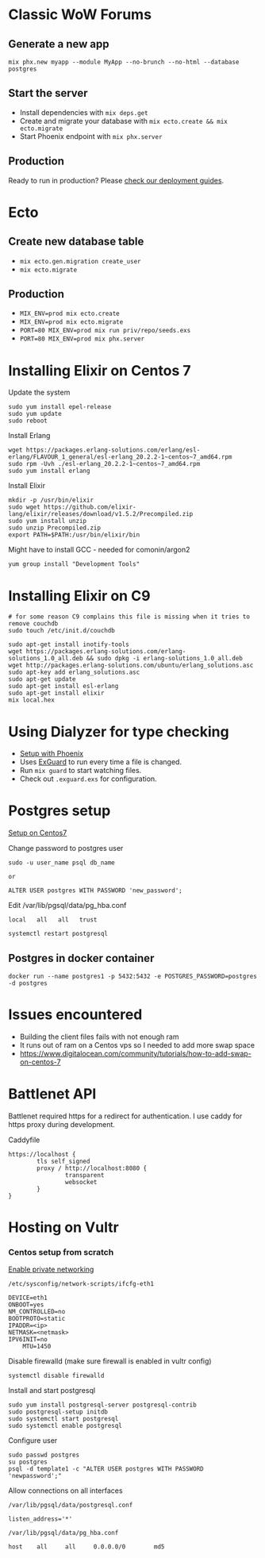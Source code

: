 # Classic WoW Forums

## Generate a new app
`mix phx.new myapp --module MyApp --no-brunch --no-html --database postgres`

## Start the server

  * Install dependencies with `mix deps.get`
  * Create and migrate your database with `mix ecto.create && mix ecto.migrate`
  * Start Phoenix endpoint with `mix phx.server`

## Production
Ready to run in production? Please [check our deployment guides](http://www.phoenixframework.org/docs/deployment).

# Ecto

## Create new database table
- `mix ecto.gen.migration create_user`
- `mix ecto.migrate`

## Production

- `MIX_ENV=prod mix ecto.create`
- `MIX_ENV=prod mix ecto.migrate`
- `PORT=80 MIX_ENV=prod mix run priv/repo/seeds.exs`
- `PORT=80 MIX_ENV=prod mix phx.server`

# Installing Elixir on Centos 7

Update the system
```
sudo yum install epel-release
sudo yum update
sudo reboot
```

Install Erlang
```
wget https://packages.erlang-solutions.com/erlang/esl-erlang/FLAVOUR_1_general/esl-erlang_20.2.2-1~centos~7_amd64.rpm
sudo rpm -Uvh ./esl-erlang_20.2.2-1~centos~7_amd64.rpm
sudo yum install erlang
```

Install Elixir
```
mkdir -p /usr/bin/elixir
sudo wget https://github.com/elixir-lang/elixir/releases/download/v1.5.2/Precompiled.zip
sudo yum install unzip
sudo unzip Precompiled.zip
export PATH=$PATH:/usr/bin/elixir/bin
```

Might have to install GCC - needed for comonin/argon2
```
yum group install "Development Tools"
```

# Installing Elixir on C9
```
# for some reason C9 complains this file is missing when it tries to remove couchdb
sudo touch /etc/init.d/couchdb

sudo apt-get install inotify-tools
wget https://packages.erlang-solutions.com/erlang-solutions_1.0_all.deb && sudo dpkg -i erlang-solutions_1.0_all.deb
wget http://packages.erlang-solutions.com/ubuntu/erlang_solutions.asc
sudo apt-key add erlang_solutions.asc
sudo apt-get update
sudo apt-get install esl-erlang
sudo apt-get install elixir
mix local.hex
```

# Using Dialyzer for type checking
- [Setup with Phoenix](https://github.com/jeremyjh/dialyxir/wiki/Phoenix-Dialyxir-Quickstart)
- Uses [ExGuard](https://github.com/slashmili/ex_guard) to run every time a file is changed.
- Run `mix guard` to start watching files.
- Check out `.exguard.exs` for configuration.

# Postgres setup
[Setup on Centos7](https://linode.com/docs/databases/postgresql/how-to-install-postgresql-relational-databases-on-centos-7/)

Change password to postgres user
```
sudo -u user_name psql db_name

or 

ALTER USER postgres WITH PASSWORD 'new_password';
```

Edit /var/lib/pgsql/data/pg_hba.conf

```
local   all   all   trust
```

```
systemctl restart postgresql
```

## Postgres in docker container
```
docker run --name postgres1 -p 5432:5432 -e POSTGRES_PASSWORD=postgres -d postgres
```

# Issues encountered

- Building the client files fails with not enough ram
- It runs out of ram on a Centos vps so I needed to add more swap space
- https://www.digitalocean.com/community/tutorials/how-to-add-swap-on-centos-7

# Battlenet API
Battlenet required https for a redirect for authentication. I use caddy for https proxy during development.

Caddyfile
```
https://localhost {
        tls self_signed
        proxy / http://localhost:8080 {
                transparent
                websocket
        }
}
```

# Hosting on Vultr

### Centos setup from scratch
[Enable private networking](https://www.vultr.com/docs/configuring-private-network)
```
/etc/sysconfig/network-scripts/ifcfg-eth1

DEVICE=eth1
ONBOOT=yes
NM_CONTROLLED=no
BOOTPROTO=static
IPADDR=<ip>
NETMASK=<netmask>
IPV6INIT=no
    MTU=1450
```

Disable firewalld (make sure firewall is enabled in vultr config)
```
systemctl disable firewalld
```

Install and start postgresql
```
sudo yum install postgresql-server postgresql-contrib
sudo postgresql-setup initdb
sudo systemctl start postgresql
sudo systemctl enable postgresql
```

Configure user
```
sudo passwd postgres
su postgres
psql -d template1 -c "ALTER USER postgres WITH PASSWORD 'newpassword';"
```


Allow connections on all interfaces
```
/var/lib/pgsql/data/postgresql.conf

listen_address='*'
```

```
/var/lib/pgsql/data/pg_hba.conf

host    all     all     0.0.0.0/0        md5
```

